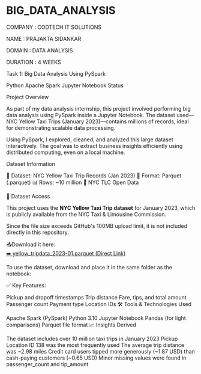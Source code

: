 # BIG_DATA_ANALYSIS

COMPANY : CODTECH IT SOLUTIONS

NAME : PRAJAKTA SIDANKAR

DOMAIN : DATA ANALYSIS

DURATION : 4 WEEKS

Task 1: Big Data Analysis Using PySpark

Python Apache Spark Jupyter Notebook Status

Project Overview

As part of my data analysis internship, this project involved performing big data analysis using PySpark inside a Jupyter Notebook. The dataset used—NYC Yellow Taxi Trips (January 2023)—contains millions of records, ideal for demonstrating scalable data processing.

Using PySpark, I explored, cleaned, and analyzed this large dataset interactively. The goal was to extract business insights efficiently using distributed computing, even on a local machine.

Dataset Information

📁 Dataset: NYC Yellow Taxi Trip Records (Jan 2023)
📄 Format: Parquet (.parquet)
📊 Rows: ~10 million
🔗 NYC TLC Open Data

📁 Dataset Access

This project uses the **NYC Yellow Taxi Trip dataset** for January 2023, which is publicly available from the NYC Taxi & Limousine Commission.

Since the file size exceeds GitHub's 100MB upload limit, it is not included directly in this repository.

📥Download it here:  
[➡️ yellow_tripdata_2023-01.parquet (Direct Link)](https://d37ci6vzurychx.cloudfront.net/trip-data/yellow_tripdata_2023-01.parquet)

To use the dataset, download and place it in the same folder as the notebook:



✅ Key Features:

Pickup and dropoff timestamps
Trip distance
Fare, tips, and total amount
Passenger count
Payment type
Location IDs
🛠️ Tools & Technologies Used

Apache Spark (PySpark)
Python 3.10
Jupyter Notebook
Pandas (for light comparisons)
Parquet file format
📈 Insights Derived

The dataset includes over 10 million taxi trips in January 2023
Pickup Location ID 138 was the most frequently used
The average trip distance was ~2.98 miles
Credit card users tipped more generously (~1.87 USD) than cash-paying customers (~0.65 USD)
Minor missing values were found in passenger_count and tip_amount
